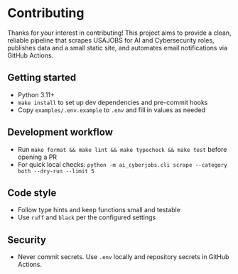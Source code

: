 # Contributing

Thanks for your interest in contributing! This project aims to provide a clean, reliable pipeline that scrapes USAJOBS for AI and Cybersecurity roles, publishes data and a small static site, and automates email notifications via GitHub Actions.

## Getting started

- Python 3.11+
- `make install` to set up dev dependencies and pre-commit hooks
- Copy `examples/.env.example` to `.env` and fill in values as needed

## Development workflow

- Run `make format && make lint && make typecheck && make test` before opening a PR
- For quick local checks: `python -m ai_cyberjobs.cli scrape --category both --dry-run --limit 5`

## Code style

- Follow type hints and keep functions small and testable
- Use `ruff` and `black` per the configured settings

## Security

- Never commit secrets. Use `.env` locally and repository secrets in GitHub Actions.

